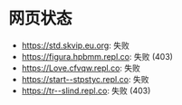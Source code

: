 # 网页状态
- https://std.skvip.eu.org: 失败
- https://figura.hpbmm.repl.co: 失败 (403)
- https://Love.cfvqw.repl.co: 失败
- https://start--stpstyc.repl.co: 失败
- https://tr--slind.repl.co: 失败 (403)
